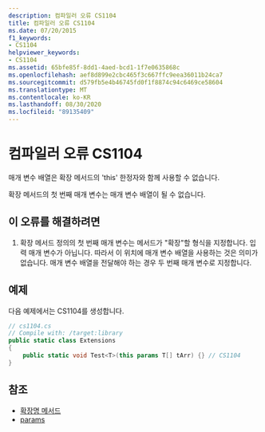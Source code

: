 ```yaml
---
description: 컴파일러 오류 CS1104
title: 컴파일러 오류 CS1104
ms.date: 07/20/2015
f1_keywords:
- CS1104
helpviewer_keywords:
- CS1104
ms.assetid: 65bfe85f-8dd1-4aed-bcd1-1f7e0635868c
ms.openlocfilehash: aef8d899e2cbc465f3c667ffc9eea36011b24ca7
ms.sourcegitcommit: d579fb5e4b46745fd0f1f8874c94c6469ce58604
ms.translationtype: MT
ms.contentlocale: ko-KR
ms.lasthandoff: 08/30/2020
ms.locfileid: "89135409"
---
```

# <a name="compiler-error-cs1104"></a>컴파일러 오류 CS1104
매개 변수 배열은 확장 메서드의 'this' 한정자와 함께 사용할 수 없습니다.  
  
 확장 메서드의 첫 번째 매개 변수는 매개 변수 배열이 될 수 없습니다.  
  
## <a name="to-correct-this-error"></a>이 오류를 해결하려면  
  
1. 확장 메서드 정의의 첫 번째 매개 변수는 메서드가 "확장"할 형식을 지정합니다. 입력 매개 변수가 아닙니다. 따라서 이 위치에 매개 변수 배열을 사용하는 것은 의미가 없습니다. 매개 변수 배열을 전달해야 하는 경우 두 번째 매개 변수로 지정합니다.  
  
## <a name="example"></a>예제  
 다음 예제에서는 CS1104를 생성합니다.  
  
```csharp  
// cs1104.cs  
// Compile with: /target:library  
public static class Extensions  
{  
    public static void Test<T>(this params T[] tArr) {} // CS1104  
}
```  
  
## <a name="see-also"></a>참조

- [확장명 메서드](../programming-guide/classes-and-structs/extension-methods.md)
- [params](../language-reference/keywords/params.md)
